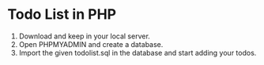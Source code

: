 # Todo List in PHP

1. Download and keep in your local server.
2. Open PHPMYADMIN and create a database.
3. Import the given todolist.sql in the database and start adding your todos. 

